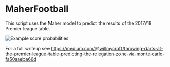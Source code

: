 # MaherFootball

This script uses the Maher model to predict the results of the 2017/18 Premier league table.

![Example score probabilities](https://cdn-images-1.medium.com/max/720/1*Yn5ZGtjJB7euH5AtcUCQ1w.png)

For a full writeup see https://medium.com/@willmycroft/throwing-darts-at-the-premier-league-table-predicting-the-relegation-zone-via-monte-carlo-fa50aaeba66d
